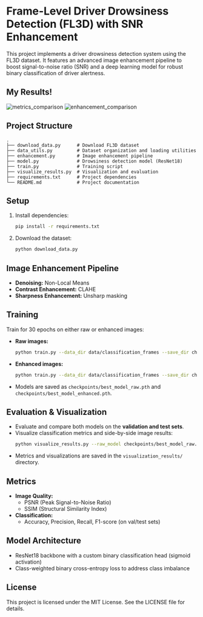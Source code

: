 # Frame-Level Driver Drowsiness Detection (FL3D) with SNR Enhancement

This project implements a driver drowsiness detection system using the FL3D dataset. It features an advanced image enhancement pipeline to boost signal-to-noise ratio (SNR) and a deep learning model for robust binary classification of driver alertness.

## My Results!
![metrics_comparison](https://github.com/user-attachments/assets/76b856ff-a998-45f5-8bbc-ccb7ec2a5bfc)
![enhancement_comparison](https://github.com/user-attachments/assets/4a67cfed-98f2-405e-9501-cd633fcf434d)


## Project Structure

```
.
├── download_data.py      # Download FL3D dataset
├── data_utils.py         # Dataset organization and loading utilities
├── enhancement.py        # Image enhancement pipeline
├── model.py              # Drowsiness detection model (ResNet18)
├── train.py              # Training script
├── visualize_results.py  # Visualization and evaluation
├── requirements.txt      # Project dependencies
└── README.md             # Project documentation
```

## Setup

1. Install dependencies:
   ```bash
   pip install -r requirements.txt
   ```
2. Download the dataset:
   ```bash
   python download_data.py
   ```

## Image Enhancement Pipeline

- **Denoising:** Non-Local Means
- **Contrast Enhancement:** CLAHE
- **Sharpness Enhancement:** Unsharp masking

## Training

Train for 30 epochs on either raw or enhanced images:

- **Raw images:**
  ```bash
  python train.py --data_dir data/classification_frames --save_dir checkpoints --epochs 30
  ```
- **Enhanced images:**
  ```bash
  python train.py --data_dir data/classification_frames --save_dir checkpoints --epochs 30 --use_enhanced
  ```
- Models are saved as `checkpoints/best_model_raw.pth` and `checkpoints/best_model_enhanced.pth`.

## Evaluation & Visualization

- Evaluate and compare both models on the **validation and test sets**.
- Visualize classification metrics and side-by-side image results:
  ```bash
  python visualize_results.py --raw_model checkpoints/best_model_raw.pth --enhanced_model checkpoints/best_model_enhanced.pth
  ```
- Metrics and visualizations are saved in the `visualization_results/` directory.

## Metrics

- **Image Quality:**
  - PSNR (Peak Signal-to-Noise Ratio)
  - SSIM (Structural Similarity Index)
- **Classification:**
  - Accuracy, Precision, Recall, F1-score (on val/test sets)

## Model Architecture

- ResNet18 backbone with a custom binary classification head (sigmoid activation)
- Class-weighted binary cross-entropy loss to address class imbalance

## License

This project is licensed under the MIT License. See the LICENSE file for details.
